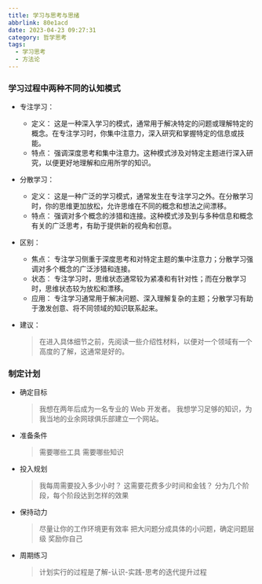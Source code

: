 ```yaml
---
title: 学习与思考与思绪
abbrlink: 80e1acd
date: 2023-04-23 09:27:31
category: 哲学思考
tags: 
  - 学习思考
  - 方法论
---
```


<!--more-->

### 学习过程中两种不同的认知模式

- 专注学习：

  - 定义： 这是一种深入学习的模式，通常用于解决特定的问题或理解特定的概念。在专注学习时，你集中注意力，深入研究和掌握特定的信息或技能。
  - 特点： 强调深度思考和集中注意力。这种模式涉及对特定主题进行深入研究，以便更好地理解和应用所学的知识。

- 分散学习：

  - 定义： 这是一种广泛的学习模式，通常发生在专注学习之外。在分散学习时，你的思维更加放松，允许思维在不同的概念和想法之间漂移。
  - 特点： 强调对多个概念的涉猎和连接。这种模式涉及到与多种信息和概念有关的广泛思考，有助于提供新的视角和创意。

- 区别：

  - 焦点： 专注学习侧重于深度思考和对特定主题的集中注意力；分散学习强调对多个概念的广泛涉猎和连接。
  - 状态： 专注学习时，思维状态通常较为紧凑和有针对性；而在分散学习时，思维状态较为放松和漂移。
  - 应用： 专注学习通常用于解决问题、深入理解复杂的主题；分散学习有助于激发创意、将不同领域的知识联系起来。

- 建议：

    > 在进入具体细节之前，先阅读一些介绍性材料，以便对一个领域有一个高度的了解，这通常是好的。

### 制定计划

- 确定目标

    > 我想在两年后成为一名专业的 Web 开发者。
    > 我想学习足够的知识，为我当地的业余网球俱乐部建立一个网站。

- 准备条件

    > 需要哪些工具
    > 需要哪些知识

- 投入规划

    > 我每周需要投入多少小时？
    > 这需要花费多少时间和金钱？
    > 分为几个阶段，每个阶段达到怎样的效果

- 保持动力

    > 尽量让你的工作环境更有效率
    > 把大问题分成具体的小问题，确定问题层级
    > 奖励你自己

- 周期练习

    > 计划实行的过程是了解-认识-实践-思考的迭代提升过程
